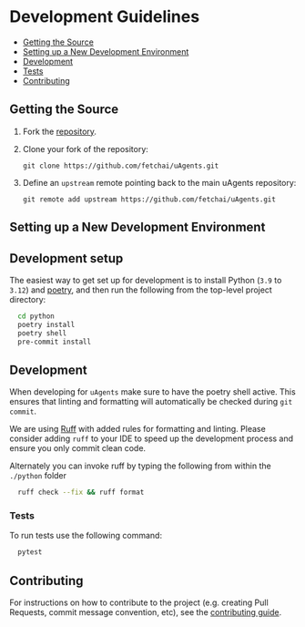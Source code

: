 # Development Guidelines

- [Getting the Source](#get)
- [Setting up a New Development Environment](#setup)
- [Development](#dev)
- [Tests](#tests)
- [Contributing](#contributing)

## <a name="get"></a> Getting the Source

<!-- markdown-link-check-disable -->
1. Fork the [repository](https://github.com/fetchai/uAgents.git).
2. Clone your fork of the repository:
    <!-- markdown-link-check-enable -->

   ``` shell
   git clone https://github.com/fetchai/uAgents.git
   ```

3. Define an `upstream` remote pointing back to the main uAgents repository:

   ``` shell
   git remote add upstream https://github.com/fetchai/uAgents.git
   ```

## <a name="setup"></a> Setting up a New Development Environment

## Development setup

The easiest way to get set up for development is to install Python (`3.9` to `3.12`) and [poetry](https://pypi.org/project/poetry/), and then run the following from the top-level project directory:

```bash
  cd python
  poetry install
  poetry shell
  pre-commit install
```

## <a name="dev"></a>Development


When developing for `uAgents` make sure to have the poetry shell active. This ensures that linting and formatting will automatically be checked during `git commit`.

We are using [Ruff](https://github.com/astral-sh/ruff) with added rules for formatting and linting.
Please consider adding `ruff` to your IDE to speed up the development process and ensure you only commit clean code.

Alternately you can invoke ruff by typing the following from within the `./python` folder

```bash
  ruff check --fix && ruff format
```

### <a name="tests"></a>Tests

To run tests use the following command:

```bash
  pytest
```

## <a name="contributing"></a>Contributing

<!-- markdown-link-check-disable -->
For instructions on how to contribute to the project (e.g. creating Pull Requests, commit message convention, etc), see the [contributing guide](CONTRIBUTING.md).
<!-- markdown-link-check-enable -->

